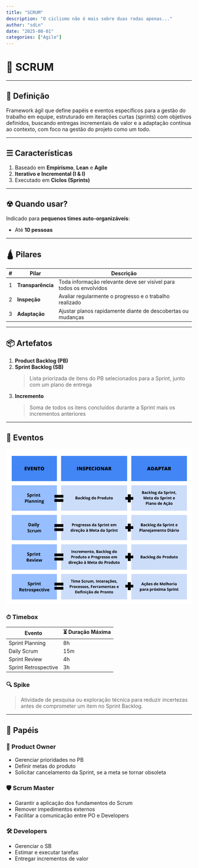 ```yaml
---
title: "SCRUM"
description: "O ciclismo não é mais sobre duas rodas apenas..."
author: "sdLn"
date: "2025-08-01"
categories: ["Agile"]
---
```


# 🎲 SCRUM

***

## 📖 Definição
Framework ágil que define papéis e eventos específicos para a gestão do trabalho em equipe, estruturado em iterações curtas (sprints) com objetivos definidos, buscando entregas incrementais de valor e a adaptação contínua ao contexto, com foco na gestão do projeto como um todo. 

***

## ☰ Características
1. Baseado em **Empirismo**, **Lean** e **Agile**
2. **Iterativo e Incremental (I & I)**
3. Executado em **Ciclos (Sprints)**

***

## ☢ Quando usar?
Indicado para **pequenos times auto-organizáveis**:
- Até **10 pessoas**

***

## 🛕 Pilares

| # | Pilar            | Descrição |
|---|------------------|-----------|
| 1 | **Transparência** | Toda informação relevante deve ser visível para todos os envolvidos |
| 2 | **Inspeção**      | Avaliar regularmente o progresso e o trabalho realizado |
| 3 | **Adaptação**     | Ajustar planos rapidamente diante de descobertas ou mudanças |

***

## 📦 Artefatos
1. **Product Backlog (PB)**
2. **Sprint Backlog (SB)**
    > Lista priorizada de itens do PB selecionados para a Sprint, junto com um plano de entrega  
3. **Incremento**
    > Soma de todos os itens concluídos durante a Sprint mais os incrementos anteriores

***

## 📅 Eventos

![resumo dos eventos scrum](assets/eventosscrum.png)

### ⏱ Timebox
| Evento               | ⏳ Duração Máxima |
|----------------------|-----------------|
| Sprint Planning      | 8h              |
| Daily Scrum          | 15m             |
| Sprint Review        | 4h              |
| Sprint Retrospective | 3h              |

### 🔍 Spike
> Atividade de pesquisa ou exploração técnica para reduzir incertezas antes de comprometer um item no Sprint Backlog.

***

## 👥 Papéis
### 🧭 Product Owner
- Gerenciar prioridades no PB  
- Definir metas do produto  
- Solicitar cancelamento da Sprint, se a meta se tornar obsoleta  

### 🛡 Scrum Master
- Garantir a aplicação dos fundamentos do Scrum  
- Remover impedimentos externos  
- Facilitar a comunicação entre PO e Developers  

### 🛠 Developers
- Gerenciar o SB  
- Estimar e executar tarefas  
- Entregar incrementos de valor
